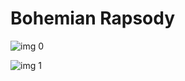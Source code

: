 # Bohemian Rapsody

![img 0](https://i.imgur.com/ENaeL1L.jpg)

![img 1](https://i.imgur.com/Xl51eih.png)

